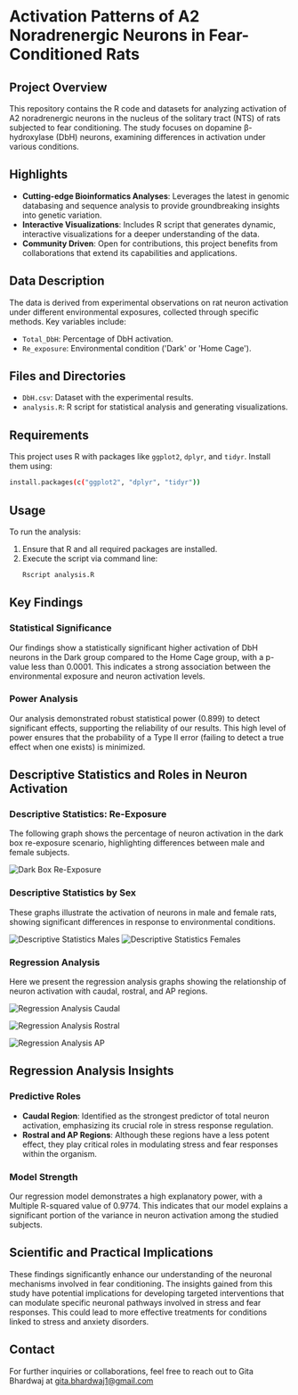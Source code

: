 # Activation Patterns of A2 Noradrenergic Neurons in Fear-Conditioned Rats

## Project Overview
This repository contains the R code and datasets for analyzing activation of A2 noradrenergic neurons in the nucleus of the solitary tract (NTS) of rats subjected to fear conditioning. The study focuses on dopamine β-hydroxylase (DbH) neurons, examining differences in activation under various conditions.

## Highlights
- **Cutting-edge Bioinformatics Analyses**: Leverages the latest in genomic databasing and sequence analysis to provide groundbreaking insights into genetic variation.
- **Interactive Visualizations**: Includes R script that generates dynamic, interactive visualizations for a deeper understanding of the data.
- **Community Driven**: Open for contributions, this project benefits from collaborations that extend its capabilities and applications.

## Data Description
The data is derived from experimental observations on rat neuron activation under different environmental exposures, collected through specific methods. Key variables include:
- `Total_DbH`: Percentage of DbH activation.
- `Re_exposure`: Environmental condition ('Dark' or 'Home Cage').

## Files and Directories
- `DbH.csv`: Dataset with the experimental results.
- `analysis.R`: R script for statistical analysis and generating visualizations.

## Requirements
This project uses R with packages like `ggplot2`, `dplyr`, and `tidyr`. Install them using:
```bash
install.packages(c("ggplot2", "dplyr", "tidyr"))
```

## Usage 
To run the analysis:
1. Ensure that R and all required packages are installed.
2. Execute the script via command line:
   ```bash
   Rscript analysis.R
   ```

## Key Findings

### Statistical Significance
Our findings show a statistically significant higher activation of DbH neurons in the Dark group compared to the Home Cage group, with a p-value less than 0.0001. This indicates a strong association between the environmental exposure and neuron activation levels.

### Power Analysis
Our analysis demonstrated robust statistical power (0.899) to detect significant effects, supporting the reliability of our results. This high level of power ensures that the probability of a Type II error (failing to detect a true effect when one exists) is minimized.

## Descriptive Statistics and Roles in Neuron Activation

### Descriptive Statistics: Re-Exposure
The following graph shows the percentage of neuron activation in the dark box re-exposure scenario, highlighting differences between male and female subjects.

![Dark Box Re-Exposure](images/dark_box_re_exposure.png)

### Descriptive Statistics by Sex
These graphs illustrate the activation of neurons in male and female rats, showing significant differences in response to environmental conditions.

![Descriptive Statistics Males](images/descriptive_stats_males.png)
![Descriptive Statistics Females](images/descriptive_stats_females.png)


### Regression Analysis
Here we present the regression analysis graphs showing the relationship of neuron activation with caudal, rostral, and AP regions.

![Regression Analysis Caudal](images/regression_caudal.png)

![Regression Analysis Rostral](images/regression_rostal.png)

![Regression Analysis AP](images/regression_ap.png)

## Regression Analysis Insights

### Predictive Roles
- **Caudal Region**: Identified as the strongest predictor of total neuron activation, emphasizing its crucial role in stress response regulation.
- **Rostral and AP Regions**: Although these regions have a less potent effect, they play critical roles in modulating stress and fear responses within the organism.

### Model Strength
Our regression model demonstrates a high explanatory power, with a Multiple R-squared value of 0.9774. This indicates that our model explains a significant portion of the variance in neuron activation among the studied subjects.

## Scientific and Practical Implications
These findings significantly enhance our understanding of the neuronal mechanisms involved in fear conditioning. The insights gained from this study have potential implications for developing targeted interventions that can modulate specific neuronal pathways involved in stress and fear responses. This could lead to more effective treatments for conditions linked to stress and anxiety disorders.

## Contact
For further inquiries or collaborations, feel free to reach out to Gita Bhardwaj at gita.bhardwaj1@gmail.com
```
